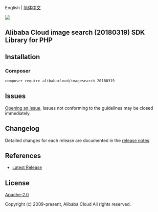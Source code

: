 English | [简体中文](README-CN.md)

![](https://aliyunsdk-pages.alicdn.com/icons/AlibabaCloud.svg)

## Alibaba Cloud image search (20180319) SDK Library for PHP

## Installation

### Composer

```bash
composer require alibabacloud/imagesearch-20180319
```

## Issues

[Opening an Issue](https://github.com/aliyun/alibabacloud-sdk/issues/new), Issues not conforming to the guidelines may be closed immediately.

## Changelog

Detailed changes for each release are documented in the [release notes](./ChangeLog.txt).

## References

* [Latest Release](https://github.com/aliyun/alibabacloud-sdk)

## License

[Apache-2.0](http://www.apache.org/licenses/LICENSE-2.0)

Copyright (c) 2009-present, Alibaba Cloud All rights reserved.
